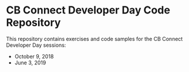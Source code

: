 # CB Connect Developer Day Code Repository

This repository contains exercises and code samples for the CB Connect
Developer Day sessions:

* October 9, 2018
* June 3, 2019

